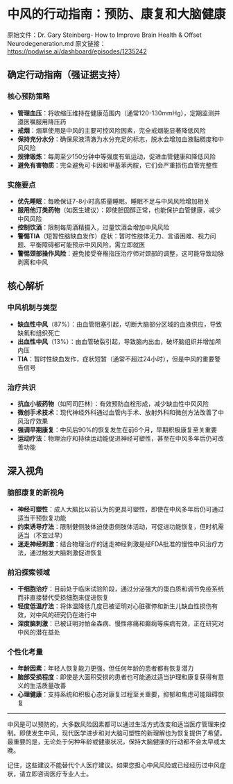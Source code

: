 # 中风的行动指南：预防、康复和大脑健康

原始文件：Dr. Gary Steinberg- How to Improve Brain Health & Offset Neurodegeneration.md
原文链接：https://podwise.ai/dashboard/episodes/1235242

## 确定行动指南（强证据支持）

### 核心预防策略
* **管理血压**：将收缩压维持在健康范围内（通常120-130mmHg），定期监测并遵医嘱服用降压药
* **戒烟**：烟草使用是中风的主要可控风险因素，完全戒烟能显著降低风险
* **保持充分水分**：确保尿液清澈为水分充足的标志，脱水会增加血液黏稠度和中风风险
* **规律锻炼**：每周至少150分钟中等强度有氧运动，促进血管健康和降低风险
* **避免有害物质**：完全避免可卡因和甲基苯丙胺，它们会严重损伤血管完整性

### 实施要点
* **优先睡眠**：每晚保证7-8小时高质量睡眠，睡眠不足与中风风险增加相关
* **服用他汀类药物**（如医生建议）：即使胆固醇正常，也能保护血管健康，减少中风风险
* **控制饮酒**：限制每周酒精摄入，过量饮酒会增加中风风险
* **警惕TIA**（短暂性脑缺血发作）症状：暂时性肢体无力、言语困难、视力问题、平衡障碍都可能预示中风风险，需立即就医
* **警惕颈部操作风险**：避免接受脊椎指压治疗师对颈部的调整，这可能导致动脉剥离和中风

## 核心解析

### 中风机制与类型
* **缺血性中风**（87%）：由血管阻塞引起，切断大脑部分区域的血液供应，导致缺氧和组织死亡
* **出血性中风**（13%）：由血管破裂引起，导致脑内出血，破坏脑组织并增加颅内压
* **TIA**：暂时性缺血发作，症状短暂（通常不超过24小时），但是中风的重要警告信号

### 治疗共识
* **抗血小板药物**（如阿司匹林）：有效预防血栓形成，减少缺血性中风风险
* **微创手术技术**：现代神经外科通过血管内手术、放射外科和微创方法改善了中风治疗效果
* **强调早期康复**：中风后90%的恢复发生在前6个月，早期积极康复至关重要
* **运动疗法**：物理治疗和持续运动能促进神经可塑性，甚至在中风多年后仍可改善功能

## 深入视角

### 脑部康复的新视角
* **神经可塑性**：成人大脑比以前认为的更具可塑性，即使在中风多年后仍可通过适当干预恢复功能
* **约束诱导疗法**：限制健侧肢体迫使患侧肢体活动，可促进功能恢复，但时机需适当（不宜过早）
* **迷走神经刺激**：结合物理治疗的迷走神经刺激是经FDA批准的慢性中风治疗方法，通过触发大脑刺激促进恢复

### 前沿探索领域
* **干细胞治疗**：目前处于临床试验阶段，通过分泌强大的蛋白质和调节免疫系统而非直接替代受损细胞来促进恢复
* **轻度低温疗法**：将体温降低几度已被证明对心脏骤停和新生儿缺血性损伤有效，对中风的研究仍在进行中
* **深度脑刺激**：已被证明对帕金森病、慢性疼痛和癫痫等疾病有效，正在研究对中风的潜在益处

### 个性化考量
* **年龄因素**：年轻人恢复能力更强，但任何年龄的患者都有恢复潜力
* **脑部受损程度**：即使是大面积受损的患者也可能通过适当护理和康复获得有意义的生活质量改善
* **心理健康**：支持系统和积极心态对康复过程至关重要，抑郁和焦虑可能阻碍恢复

---

中风是可以预防的，大多数风险因素都可以通过生活方式改变和适当医疗管理来控制。即使发生中风，现代医学进步和对大脑可塑性的新理解也为恢复提供了希望。最重要的是，无论处于何种年龄或健康状况，保持大脑健康的行动都不会太早或太晚。

记住，这些建议不能替代个人医疗建议。如果您担心中风风险或已经经历过中风症状，请立即咨询医疗专业人士。

